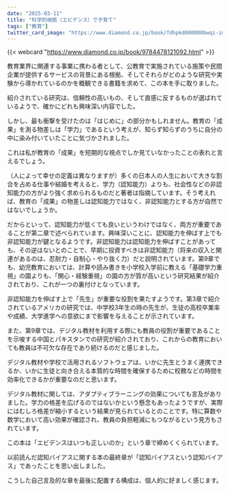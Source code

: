 ```yaml
---
date: "2025-03-11"
title: "科学的根拠（エビデンス）で子育て"
tags: ["教育"]
twitter_card_image: "https://www.diamond.co.jp/book/fdhpkd000000bwqi-img/9784478121092.jpg"
---
```


{{< webcard "https://www.diamond.co.jp/book/9784478121092.html" >}}

教育業界に関連する事業に携わる者として、公教育で実施されている施策や民間企業が提供するサービスの背景にある根拠、そしてそれらがどのような研究や実験から導かれているのかを概観できる書籍を求めて、この本を手に取りました。

紹介されている研究は、信頼性の高いもの、そして直感に反するものが選ばれているようで、確かにどれも興味深い内容でした。

しかし、最も衝撃を受けたのは「はじめに」の部分かもしれません。教育の「成果」を測る物差しは「学力」であるという考えが、知らず知らずのうちに自分の中に染み付いていたことに気づかされました。

これは私が教育の「成果」を短期的な視点でしか見ていなかったことの表れと言えるでしょう。

（人によって幸せの定義は異なりますが）多くの日本人の人生において大きな割合を占める仕事や結婚を考えると、学力（認知能力）よりも、社会性などの非認知能力の方がより強く求められるものだと著者は指摘しています。そう考えれば、教育の「成果」の物差しは認知能力ではなく、非認知能力とする方が自然ではないでしょうか。

だからといって、認知能力が低くても良いというわけではなく、両方が重要であることが第二章で述べられています。興味深いことに、認知能力を伸ばす上でも非認知能力が鍵となるようです。非認知能力は認知能力を伸ばすことがあっても、その逆はないとのことで、早期に投資すべきは非認知能力（将来の収入と関連があるのは、忍耐力・自制心・やり抜く力）だと説明されています。第9章でも、幼児教育においては、計算や読み書きを小学校入学前に教える「基礎学力重視」の園よりも、「関心・経験重視」の園の方が質が高いという研究結果が紹介されており、これが一つの裏付けとなっています。

非認知能力を伸ばす上で「先生」が重要な役割を果たすようです。第3章で紹介されているアメリカの研究では、中学校3年生の時の先生が、生徒の高校卒業率や成績、大学進学への意欲にまで影響を与えることが示されています。

また、第9章では、デジタル教材を利用する際にも教員の役割が重要であることを示唆する中国とパキスタンでの研究が紹介されており、これからの教育においても教員は不可欠な存在であり続けるのだと感じました。

デジタル教材や学校で活用されるソフトウェアは、いかに先生とうまく連携できるか、いかに生徒と向き合える本質的な時間を確保するために校務などの時間を効率化できるかが重要なのだと思います。

デジタル教材に関しては、アダプティブラーニングの効果についても言及がありました。学力の格差を広げるのではないかという懸念もあったようですが、実際にはむしろ格差が縮小するという結果が見られているとのことです。特に算数や数学において高い効果が確認され、教員の負担軽減にもつながるという見方もされています。

この本は「エビデンスはいつも正しいのか」という章で締めくくられています。

以前読んだ認知バイアスに関する本の最終章が「認知バイアスという認知バイアス」であったことを思い出しました。

こうした自己言及的な章を最後に配置する構成は、個人的に好ましく感じます。
